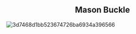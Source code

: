 ## <h2 align="center">Mason Buckle</h2>
![3d7468d1bb523674726ba6934a396566](https://github.com/user-attachments/assets/7adf3907-8d7d-494e-8c68-f56b06ecaca4)
<!--!
**MinusMason/MinusMason** is a ✨ _special_ ✨ repository because its `README.md` (this file) appears on your GitHub profile.

Here are some ideas to get you started:

- 🔭 I’m currently working on ...
- 🌱 I’m currently learning ...
- 👯 I’m looking to collaborate on ...
- 🤔 I’m looking for help with ...
- 💬 Ask me about ...
- 📫 How to reach me: ...
- 😄 Pronouns: ...
- ⚡ Fun fact: ...
-->
